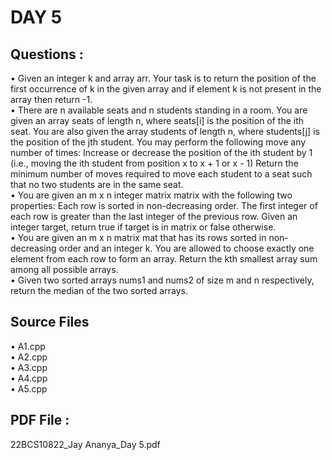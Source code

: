 # DAY 5  

## Questions :  
• Given an integer k and array arr. Your task is to return the position of the first occurrence of k in the given array and if element k is not present in the array then return -1.  
• There are n available seats and n students standing in a room. You are given an array seats of length n, where seats[i] is the position of the ith seat. You are also given the array students of length n, where students[j] is the position of the jth student. You may perform the following move any number of times: Increase or decrease the position of the ith student by 1 (i.e., moving the ith student from position x to x + 1 or x - 1) Return the minimum number of moves required to move each student to a seat such that no two students are in the same seat.  
• You are given an m x n integer matrix matrix with the following two properties: Each row is sorted in non-decreasing order. The first integer of each row is greater than the last integer of the previous row. Given an integer target, return true if target is in matrix or false otherwise.  
• You are given an m x n matrix mat that has its rows sorted in non-decreasing order and an integer k. You are allowed to choose exactly one element from each row to form an array. Return the kth smallest array sum among all possible arrays.  
• Given two sorted arrays nums1 and nums2 of size m and n respectively, return the median of the two sorted arrays.  
  
## Source Files  
• A1.cpp  
• A2.cpp  
• A3.cpp  
• A4.cpp  
• A5.cpp  

## PDF File : 
22BCS10822_Jay Ananya_Day 5.pdf
